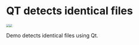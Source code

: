 # QT detects identical files

<img src="D:\Qt\My\project_1\LJH\image\A.png" style="zoom:50%;"/><img src="D:\Qt\My\project_1\LJH\image\B.png" style="zoom:50%;" />

Demo detects identical files using Qt.